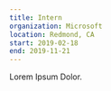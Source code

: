 ```yaml
---
title: Intern
organization: Microsoft
location: Redmond, CA
start: 2019-02-18
end: 2019-11-21
---
```


Lorem Ipsum Dolor.